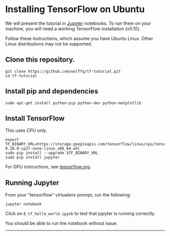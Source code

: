 # Installing TensorFlow on Ubuntu

We will present the tutorial in [Jupyter](jupyter.org) notebooks.  To
run them on your machine, you will need a working TensorFlow
installation (v0.10).

Follow these instructions, which assume you have Ubuntu Linux.  Other
Linux distributions may not be supported.


## Clone this repository.

```
git clone https://github.com/wolffg/tf-tutorial.git
cd tf-tutorial
```

## Install pip and dependencies

```
sudo apt-get install python-pip python-dev python-matplotlib
```

## Install TensorFlow

This uses CPU only.

```
export TF_BINARY_URL=https://storage.googleapis.com/tensorflow/linux/cpu/tensorflow-0.10.0-cp27-none-linux_x86_64.whl
sudo pip install --upgrade $TF_BINARY_URL
sudo pip install jupyter
```

For GPU instructions, see [tensorflow.org](https://www.tensorflow.org/versions/r0.10/get_started/os_setup.html).

## Running Jupyter

From your "tensorflow" virtualenv prompt, run the following:

```
jupyter notebook
```

Click on `0_tf_hello_world.ipynb` to test that jupyter is running
correctly.

You should be able to run the notebook without issue.

<hr>
